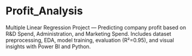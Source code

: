 # Profit_Analysis
Multiple Linear Regression Project — Predicting company profit based on R&amp;D Spend, Administration, and Marketing Spend. Includes dataset preprocessing, EDA, model training, evaluation (R²=0.95), and visual insights with Power BI and Python.
